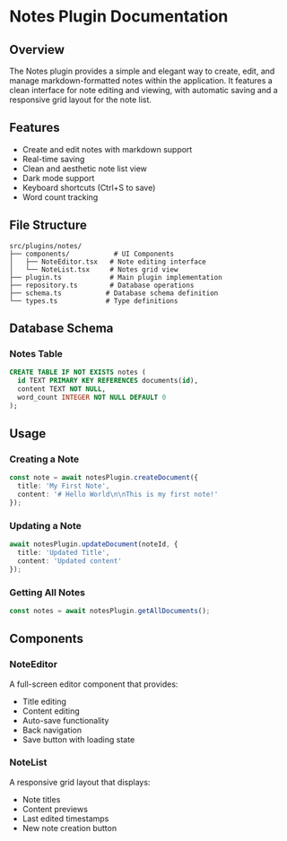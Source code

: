 # Notes Plugin Documentation

## Overview

The Notes plugin provides a simple and elegant way to create, edit, and manage markdown-formatted notes within the application. It features a clean interface for note editing and viewing, with automatic saving and a responsive grid layout for the note list.

## Features

- Create and edit notes with markdown support
- Real-time saving
- Clean and aesthetic note list view
- Dark mode support
- Keyboard shortcuts (Ctrl+S to save)
- Word count tracking

## File Structure

```
src/plugins/notes/
├── components/           # UI Components
│   ├── NoteEditor.tsx   # Note editing interface
│   └── NoteList.tsx     # Notes grid view
├── plugin.ts            # Main plugin implementation
├── repository.ts        # Database operations
├── schema.ts           # Database schema definition
└── types.ts            # Type definitions
```

## Database Schema

### Notes Table
```sql
CREATE TABLE IF NOT EXISTS notes (
  id TEXT PRIMARY KEY REFERENCES documents(id),
  content TEXT NOT NULL,
  word_count INTEGER NOT NULL DEFAULT 0
);
```

## Usage

### Creating a Note
```typescript
const note = await notesPlugin.createDocument({
  title: 'My First Note',
  content: '# Hello World\n\nThis is my first note!'
});
```

### Updating a Note
```typescript
await notesPlugin.updateDocument(noteId, {
  title: 'Updated Title',
  content: 'Updated content'
});
```

### Getting All Notes
```typescript
const notes = await notesPlugin.getAllDocuments();
```

## Components

### NoteEditor
A full-screen editor component that provides:
- Title editing
- Content editing
- Auto-save functionality
- Back navigation
- Save button with loading state

### NoteList
A responsive grid layout that displays:
- Note titles
- Content previews
- Last edited timestamps
- New note creation button
